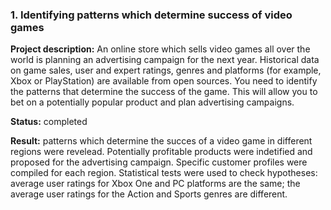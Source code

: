 ### 1. Identifying patterns which determine success of video games
**Project description:** An online store which sells video games all over the world is planning an advertising campaign for the next year. Historical data on game sales, user and expert ratings, genres and platforms (for example, Xbox or PlayStation) are available from open sources. You need to identify the patterns that determine the success of the game. This will allow you to bet on a potentially popular product and plan advertising campaigns.

**Status:** completed

**Result:** patterns which determine the succes of a video game in different regions were revelead. Potentially profitable products were indetified and proposed for the advertising campaign. Specific customer profiles were compiled for each region. Statistical tests were used to check hypotheses: average user ratings for Xbox One and PC platforms are the same; the average user ratings for the Action and Sports genres are different.<br>
